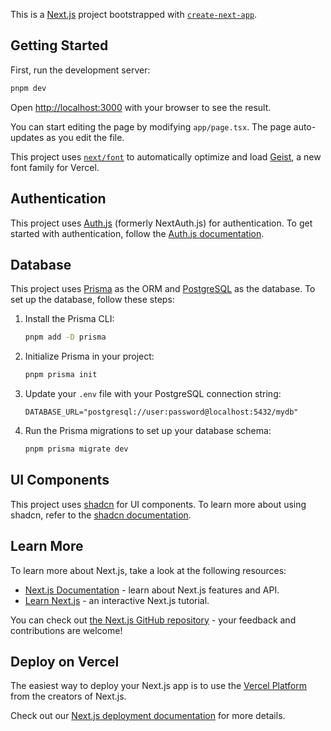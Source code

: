 This is a [Next.js](https://nextjs.org) project bootstrapped with [`create-next-app`](https://nextjs.org/docs/app/api-reference/cli/create-next-app).

## Getting Started

First, run the development server:

```bash
pnpm dev
```

Open [http://localhost:3000](http://localhost:3000) with your browser to see the result.

You can start editing the page by modifying `app/page.tsx`. The page auto-updates as you edit the file.

This project uses [`next/font`](https://nextjs.org/docs/app/building-your-application/optimizing/fonts) to automatically optimize and load [Geist](https://vercel.com/font), a new font family for Vercel.

## Authentication

This project uses [Auth.js](https://authjs.dev) (formerly NextAuth.js) for authentication. To get started with authentication, follow the [Auth.js documentation](https://authjs.dev/getting-started/introduction).

## Database

This project uses [Prisma](https://www.prisma.io) as the ORM and [PostgreSQL](https://www.postgresql.org) as the database. To set up the database, follow these steps:

1. Install the Prisma CLI:
    ```bash
    pnpm add -D prisma
    ```

2. Initialize Prisma in your project:
    ```bash
    pnpm prisma init
    ```

3. Update your `.env` file with your PostgreSQL connection string:
    ```env
    DATABASE_URL="postgresql://user:password@localhost:5432/mydb"
    ```

4. Run the Prisma migrations to set up your database schema:
    ```bash
    pnpm prisma migrate dev
    ```

## UI Components

This project uses [shadcn](https://shadcn.dev) for UI components. To learn more about using shadcn, refer to the [shadcn documentation](https://shadcn.dev/docs).

## Learn More

To learn more about Next.js, take a look at the following resources:

- [Next.js Documentation](https://nextjs.org/docs) - learn about Next.js features and API.
- [Learn Next.js](https://nextjs.org/learn) - an interactive Next.js tutorial.

You can check out [the Next.js GitHub repository](https://github.com/vercel/next.js) - your feedback and contributions are welcome!

## Deploy on Vercel

The easiest way to deploy your Next.js app is to use the [Vercel Platform](https://vercel.com/new?utm_medium=default-template&filter=next.js&utm_source=create-next-app&utm_campaign=create-next-app-readme) from the creators of Next.js.

Check out our [Next.js deployment documentation](https://nextjs.org/docs/app/building-your-application/deploying) for more details.
